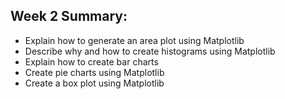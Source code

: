## Week 2 Summary:
* Explain how to generate an area plot using Matplotlib
* Describe why and how to create histograms using Matplotlib
* Explain how to create bar charts
* Create pie charts using Matplotlib
* Create a box plot using Matplotlib
